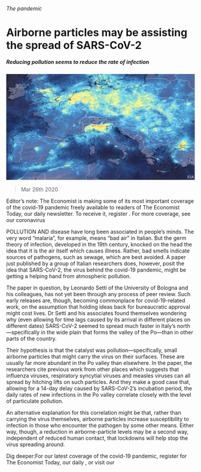 ###### The pandemic

# Airborne particles may be assisting the spread of SARS-CoV-2 

##### Reducing pollution seems to reduce the rate of infection 

![image](images/20200328_STP501.jpg) 

> Mar 26th 2020 

Editor’s note: The Economist is making some of its most important coverage of the covid-19 pandemic freely available to readers of The Economist Today, our daily newsletter. To receive it, register . For more coverage, see our coronavirus 

POLLUTION AND disease have long been associated in people’s minds. The very word “malaria”, for example, means “bad air” in Italian. But the germ theory of infection, developed in the 19th century, knocked on the head the idea that it is the air itself which causes illness. Rather, bad smells indicate sources of pathogens, such as sewage, which are best avoided. A paper just published by a group of Italian researchers does, however, posit the idea that SARS-CoV-2, the virus behind the covid-19 pandemic, might be getting a helping hand from atmospheric pollution.

The paper in question, by Leonardo Setti of the University of Bologna and his colleagues, has not yet been through any process of peer review. Such early releases are, though, becoming commonplace for covid-19-related work, on the assumption that holding ideas back for bureaucratic approval might cost lives. Dr Setti and his associates found themselves wondering why (even allowing for time lags caused by its arrival in different places on different dates) SARS-CoV-2 seemed to spread much faster in Italy’s north—specifically in the wide plain that forms the valley of the Po—than in other parts of the country.


Their hypothesis is that the catalyst was pollution—specifically, small airborne particles that might carry the virus on their surfaces. These are usually far more abundant in the Po valley than elsewhere. In the paper, the researchers cite previous work from other places which suggests that influenza viruses, respiratory syncytial viruses and measles viruses can all spread by hitching lifts on such particles. And they make a good case that, allowing for a 14-day delay caused by SARS-CoV-2’s incubation period, the daily rates of new infections in the Po valley correlate closely with the level of particulate pollution.

An alternative explanation for this correlation might be that, rather than carrying the virus themselves, airborne particles increase susceptibility to infection in those who encounter the pathogen by some other means. Either way, though, a reduction in airborne-particle levels may be a second way, independent of reduced human contact, that lockdowns will help stop the virus spreading around.

Dig deeper:For our latest coverage of the covid-19 pandemic, register for The Economist Today, our daily , or visit our 

